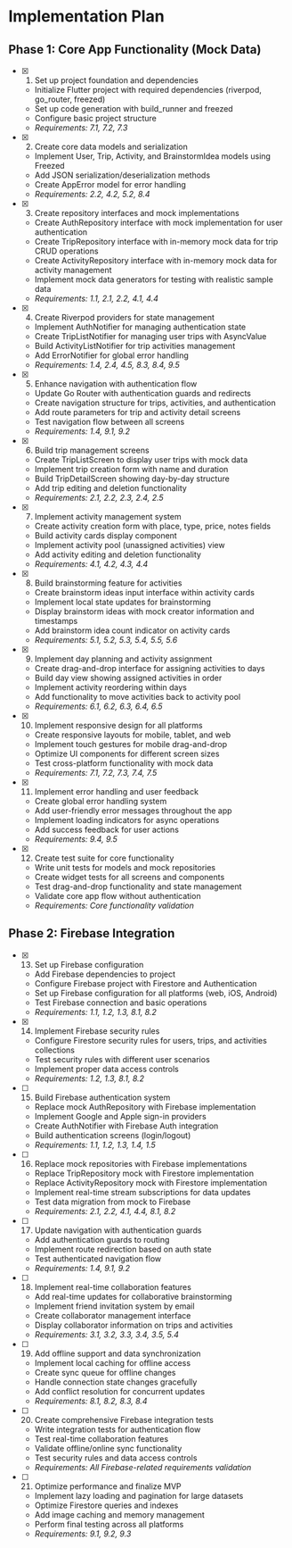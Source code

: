 # Implementation Plan

## Phase 1: Core App Functionality (Mock Data)

- [x] 1. Set up project foundation and dependencies
  - Initialize Flutter project with required dependencies (riverpod, go_router, freezed)
  - Set up code generation with build_runner and freezed
  - Configure basic project structure
  - _Requirements: 7.1, 7.2, 7.3_

- [x] 2. Create core data models and serialization
  - Implement User, Trip, Activity, and BrainstormIdea models using Freezed
  - Add JSON serialization/deserialization methods
  - Create AppError model for error handling
  - _Requirements: 2.2, 4.2, 5.2, 8.4_

- [x] 3. Create repository interfaces and mock implementations
  - Create AuthRepository interface with mock implementation for user authentication
  - Create TripRepository interface with in-memory mock data for trip CRUD operations
  - Create ActivityRepository interface with in-memory mock data for activity management
  - Implement mock data generators for testing with realistic sample data
  - _Requirements: 1.1, 2.1, 2.2, 4.1, 4.4_

- [x] 4. Create Riverpod providers for state management
  - Implement AuthNotifier for managing authentication state
  - Create TripListNotifier for managing user trips with AsyncValue
  - Build ActivityListNotifier for trip activities management
  - Add ErrorNotifier for global error handling
  - _Requirements: 1.4, 2.4, 4.5, 8.3, 8.4, 9.5_

- [x] 5. Enhance navigation with authentication flow
  - Update Go Router with authentication guards and redirects
  - Create navigation structure for trips, activities, and authentication
  - Add route parameters for trip and activity detail screens
  - Test navigation flow between all screens
  - _Requirements: 1.4, 9.1, 9.2_

- [x] 6. Build trip management screens
  - Create TripListScreen to display user trips with mock data
  - Implement trip creation form with name and duration
  - Build TripDetailScreen showing day-by-day structure
  - Add trip editing and deletion functionality
  - _Requirements: 2.1, 2.2, 2.3, 2.4, 2.5_

- [x] 7. Implement activity management system
  - Create activity creation form with place, type, price, notes fields
  - Build activity cards display component
  - Implement activity pool (unassigned activities) view
  - Add activity editing and deletion functionality
  - _Requirements: 4.1, 4.2, 4.3, 4.4_

- [x] 8. Build brainstorming feature for activities
  - Create brainstorm ideas input interface within activity cards
  - Implement local state updates for brainstorming
  - Display brainstorm ideas with mock creator information and timestamps
  - Add brainstorm idea count indicator on activity cards
  - _Requirements: 5.1, 5.2, 5.3, 5.4, 5.5, 5.6_

- [x] 9. Implement day planning and activity assignment
  - Create drag-and-drop interface for assigning activities to days
  - Build day view showing assigned activities in order
  - Implement activity reordering within days
  - Add functionality to move activities back to activity pool
  - _Requirements: 6.1, 6.2, 6.3, 6.4, 6.5_

- [x] 10. Implement responsive design for all platforms
  - Create responsive layouts for mobile, tablet, and web
  - Implement touch gestures for mobile drag-and-drop
  - Optimize UI components for different screen sizes
  - Test cross-platform functionality with mock data
  - _Requirements: 7.1, 7.2, 7.3, 7.4, 7.5_

- [x] 11. Implement error handling and user feedback
  - Create global error handling system
  - Add user-friendly error messages throughout the app
  - Implement loading indicators for async operations
  - Add success feedback for user actions
  - _Requirements: 9.4, 9.5_

- [x] 12. Create test suite for core functionality
  - Write unit tests for models and mock repositories
  - Create widget tests for all screens and components
  - Test drag-and-drop functionality and state management
  - Validate core app flow without authentication
  - _Requirements: Core functionality validation_

## Phase 2: Firebase Integration

- [x] 13. Set up Firebase configuration
  - Add Firebase dependencies to project
  - Configure Firebase project with Firestore and Authentication
  - Set up Firebase configuration for all platforms (web, iOS, Android)
  - Test Firebase connection and basic operations
  - _Requirements: 1.1, 1.2, 1.3, 8.1, 8.2_

- [x] 14. Implement Firebase security rules
  - Configure Firestore security rules for users, trips, and activities collections
  - Test security rules with different user scenarios
  - Implement proper data access controls
  - _Requirements: 1.2, 1.3, 8.1, 8.2_

- [ ] 15. Build Firebase authentication system
  - Replace mock AuthRepository with Firebase implementation
  - Implement Google and Apple sign-in providers
  - Create AuthNotifier with Firebase Auth integration
  - Build authentication screens (login/logout)
  - _Requirements: 1.1, 1.2, 1.3, 1.4, 1.5_

- [ ] 16. Replace mock repositories with Firebase implementations
  - Replace TripRepository mock with Firestore implementation
  - Replace ActivityRepository mock with Firestore implementation
  - Implement real-time stream subscriptions for data updates
  - Test data migration from mock to Firebase
  - _Requirements: 2.1, 2.2, 4.1, 4.4, 8.1, 8.2_

- [ ] 17. Update navigation with authentication guards
  - Add authentication guards to routing
  - Implement route redirection based on auth state
  - Test authenticated navigation flow
  - _Requirements: 1.4, 9.1, 9.2_

- [ ] 18. Implement real-time collaboration features
  - Add real-time updates for collaborative brainstorming
  - Implement friend invitation system by email
  - Create collaborator management interface
  - Display collaborator information on trips and activities
  - _Requirements: 3.1, 3.2, 3.3, 3.4, 3.5, 5.4_

- [ ] 19. Add offline support and data synchronization
  - Implement local caching for offline access
  - Create sync queue for offline changes
  - Handle connection state changes gracefully
  - Add conflict resolution for concurrent updates
  - _Requirements: 8.1, 8.2, 8.3, 8.4_

- [ ] 20. Create comprehensive Firebase integration tests
  - Write integration tests for authentication flow
  - Test real-time collaboration features
  - Validate offline/online sync functionality
  - Test security rules and data access controls
  - _Requirements: All Firebase-related requirements validation_

- [ ] 21. Optimize performance and finalize MVP
  - Implement lazy loading and pagination for large datasets
  - Optimize Firestore queries and indexes
  - Add image caching and memory management
  - Perform final testing across all platforms
  - _Requirements: 9.1, 9.2, 9.3_